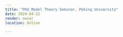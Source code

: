 ```yaml
---
title: "PKU Model Theory Seminar, Peking University" 
date: 2024-04-22
render: never
location: Online

---
```

